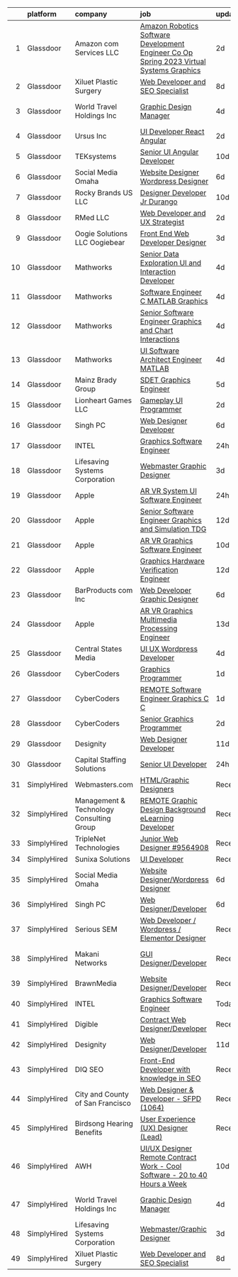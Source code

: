 

|    | platform    | company                                  | job                                                                                                                                                                                                                                                                                                                                                                                                                                                                                                                                                                                                                                                                                                                                                                                                                                                                                                                                                                                                                                                                                                                                                                                                                                                                                                                                                                                                                                                                        | update_time   | location                   |
|---:|:------------|:-----------------------------------------|:---------------------------------------------------------------------------------------------------------------------------------------------------------------------------------------------------------------------------------------------------------------------------------------------------------------------------------------------------------------------------------------------------------------------------------------------------------------------------------------------------------------------------------------------------------------------------------------------------------------------------------------------------------------------------------------------------------------------------------------------------------------------------------------------------------------------------------------------------------------------------------------------------------------------------------------------------------------------------------------------------------------------------------------------------------------------------------------------------------------------------------------------------------------------------------------------------------------------------------------------------------------------------------------------------------------------------------------------------------------------------------------------------------------------------------------------------------------------------|:--------------|:---------------------------|
|  1 | Glassdoor   | Amazon com Services LLC                  | [Amazon Robotics   Software Development Engineer Co Op   Spring 2023  Virtual Systems Graphics](https://www.glassdoor.com/partner/jobListing.htm?pos=128&ao=1136043&s=58&guid=00000183c0c1d9d585de3d28bf44a2bf&src=GD_JOB_AD&t=SR&vt=w&cs=1_313f12d1&cb=1665386273594&jobListingId=1008192848539&jrtk=3-0-1gf0c3mg1is1i801-1gf0c3mgh28ur001-a15c90a699cd525d-)                                                                                                                                                                                                                                                                                                                                                                                                                                                                                                                                                                                                                                                                                                                                                                                                                                                                                                                                                                                                                                                                                                             | 2d            | North Reading, MA          |
|  2 | Glassdoor   | Xiluet Plastic Surgery                   | [Web Developer and SEO Specialist](https://www.glassdoor.com/partner/jobListing.htm?pos=104&ao=1110586&s=58&guid=00000183c0c1d9d585de3d28bf44a2bf&src=GD_JOB_AD&t=SR&vt=w&ea=1&cs=1_545fe39d&cb=1665386273593&jobListingId=1008177142019&cpc=555ADD10F5BC937C&jrtk=3-0-1gf0c3mg1is1i801-1gf0c3mgh28ur001-775077d75cd9177d--6NYlbfkN0A0p2feBN3TwtRPLKm20cpgKOK-k5pqnygCk7BWFHc1reF4KTTsYTfq75tOmYaairQzpl8Y4I_wBrRqYZTBCA__qpS59ryzLGC3kqflZMvSsTCZFhLrynlv0R6TtjpKCDtd4zxyqJrs4p7HSLcBVq5ihbVFI3BnH69_nU4zFdDc7_RfOdiogQXOfQPygfWeqpmjPbb0oZnhKiM173sdfOqahbf5TKjF17tZ8zvfD2Qd7TNcLUQQqaYQLqhmIddI3jvMF5qhoBLgcA8EM-RBeyg-xqNIBXVQEqJ0Io6mmO1ftKM3ChOsYd0ZdJ0Cezq44V40wktx5TwBnphb58Tgh9bscWFHNZrwQgyO_o60PsaBXRD_GwpIobMFYZEWIHPmcQefps_ZkwxnDmoDHyW1dJGgjFYwf4W9Yqg63-MYHe3Pl3RL9BPLS9e0hGtIHvR-LmaDMR4syhjqd8HoU-t1voMP5DFSqL07lk-zB3Ck9jlLc_Z3VKa8w2y5WZQMOUDG2vFvJL0dR3g7J2IGzSW0Fl2XAoEgjr4JPFY%3D)                                                                                                                                                                                                                                                                                                                                                                                                                                                                                                                                                                  | 8d            | Miami, FL                  |
|  3 | Glassdoor   | World Travel Holdings Inc                | [Graphic Design Manager](https://www.glassdoor.com/partner/jobListing.htm?pos=111&ao=1110586&s=58&guid=00000183c0c1d9d585de3d28bf44a2bf&src=GD_JOB_AD&t=SR&vt=w&cs=1_ca605f13&cb=1665386273593&jobListingId=1008187225307&cpc=82B3195DA92CAF92&jrtk=3-0-1gf0c3mg1is1i801-1gf0c3mgh28ur001-407ac9bebfa8d838--6NYlbfkN0D48gzNANIsXWQ0Zb5pghUa715MnQf_Tce7sKGBimz_9_fGEmC8f2qTKtceGXLLHJ8cVvlQXsKFCAObzDaa8vFqQ41yWvPgqMMXpX7v6E1vDoDjF--N8rdH_t62L29cKma3OE1WF6BOZaXf-gcK1_k2CzqMm0lRPAf1TCet53r8VoxxR2yp4l7tVmqYB4hDo-zk4lkA5G7BfRioLiiYIM7pNEcq1ugyJ9MmFg9ZD1U82JwK90TsNVCvBQWdu-Be5XZK0P7_rEx1XlZBkTMoba-iMRESLwlWNh6k0hLpEQQVnjbsRPo2n7PcChkVHrf56nINHesiOnco01x-ooAuAblDRUwwyQLACYbRhF5Bhb22OEyJpEGA4mHcvnFLqbu2TsUlMOAzcYgHIMlMvNtw_1T-ESCYQ2dHIItOadchV46VFHY2hMd5EK8ArWMbkOGKnIBl3TZaICLvx0LTSeD7hd3tgW7qy0dh3RiKb3OLzgq1JF0ACHqD1y1gq7vLDdD7izKUR0wXr35xH5M7QwELWCLz-K_T1IgIi3uvRXQPocFeIYQcx3Uf0SbGS6KOb-SiC19Dbz9zvz9l-HJZDl0bu7X1pu2D7j9caEodGKCJFCED9FpirxOxSig5kWVtdTdBwYa_cbzFwDapsPl9HQWCb97PWzrTttu3LShanAlujLDVOuMM9YFxWFPJz4eS9VOWZHFa_KMBDQyAe_HrKI7_gDmNFfwPgQMYmpzL6IChIwiMAA%3D%3D)                                                                                                                                                                                                                                                                                                                                                                   | 4d            | Fort Lauderdale, FL        |
|  4 | Glassdoor   | Ursus  Inc                               | [UI Developer React   Angular ](https://www.glassdoor.com/partner/jobListing.htm?pos=113&ao=1110586&s=58&guid=00000183c0c1d9d585de3d28bf44a2bf&src=GD_JOB_AD&t=SR&vt=w&ea=1&cs=1_dbe63d7a&cb=1665386273594&jobListingId=1008192617612&cpc=F7A2269C793D5877&jrtk=3-0-1gf0c3mg1is1i801-1gf0c3mgh28ur001-f32b2bd11e1dc080--6NYlbfkN0CT8vBT9H5mqECx2dfLV_FONLPDKpIRssxVwtj05Tmm4rA5I0VNOPdM1oYsK66ov5qdVmE7TmnuPqJYI-DavvXEOnAl2zYMt-3tX_nZo0kulLS-3OMlWlqPc6CEWKXfuYKwhX2BrgPUtgq6Z-5_a7D98eRcuSIPFAj-03cHZehZp0Ke3gzoNR1poYEjR088lwrTCb2OtEcsLRFgSecDgKI3ea5cHdiEHCbgvmulmgh8_FDxYWQGcWuuf2tIeDr6Wm2nQJjH9eKi6oBJbjyn_re23P5nGYxODHHBNCkyGA7b_jfpxZ7a-ljzX41Ot3V1fFJ5jOpgsHSQMsA4cyJ2M00l-J8HHAXTNUL9eZ4U89BRio8-M2Z8AX40pdOFc3FewcywPG421U9PLiUKugxfi_wUYzJ-ypFsiL-mBzjmJLorMf09fZlS6I_h3EpQ_JMOGdd9OoBnDQmB3EmYQjOnQ5vaSGoCSZve3HwQZo0cfvIBEUOzvFKEvzdZTJMqe3Qf-EwkVouWTfNtEcu177ahBTt0PSs2hV2xoRofdpOrfzCSii7gMvgnmDSoVL2krvlwWYTfpgwyEd-pG97D156m7n7OhXuc4BKGyiCHI-mEpgByyT9B8HbW2yRUJyIQaoSFc0AC4nh5sbyE9abqPDjKbDOEfMsGFtohldCGGP9oE2CT6KJe4LSd-5i1CUhFIdf-2c7B3UkbLUBVczGab03cslmrsOnuPdyygN5svbpAzhJRkhyGUPefgfzEsu25AQDKZ704MgcTTZnO_z_VZBOI0YqsFbf_965K6ZOvUbkpBLcFIprKanRYQlZDTHAoogcCAj0IY-pIGl10Z58S5o_AgwlC8dDZvfzD9zAeWvqCZtB75EaFAyIOOjhw0prcht-gYivaj_sqFU4zbrPIJZK1HYrKe2BkDGY8pbCKdU-CdnaW6ZYHwqgspSjDrc3PfNW-ddNZMCRNY4ydrzhe-WpkxXpCsikGR0DQHOVEXcHMD-WZjbJznc58incIneCeQqLBoXlwh4BqkAIOvQ%3D%3D)                                                       | 2d            | Fremont, CA                |
|  5 | Glassdoor   | TEKsystems                               | [Senior UI Angular Developer](https://www.glassdoor.com/partner/jobListing.htm?pos=124&ao=1110586&s=58&guid=00000183c0c1d9d585de3d28bf44a2bf&src=GD_JOB_AD&t=SR&vt=w&cs=1_c0818d25&cb=1665386273594&jobListingId=1008172765953&cpc=C4A69CCDBB3B9599&jrtk=3-0-1gf0c3mg1is1i801-1gf0c3mgh28ur001-8e6e448ba19d0eac--6NYlbfkN0AuKz8EBO1xHDEL7V2YF9xF3dC_I9B9i-Zw2Jh8clPMK3KTieKealHQySFBD4L6FvMt4hGeVJ7Y6wnjqYrh31EVImJrbOPfE-g7-urUPvt_6Sjs4q0dseEzqDhV1tr4azdz7Rcb_V68jJy0KDjP2XzbDqQIY0ZM4a3sFV78D0TPNZ-zCXiAL823HezHDsu1Yah9OUEL2AaU6dyfBNxdYsJhzahvYvUpVPX_IqhwNJMxIsFgAeiFy5ujE8nY20r1j-7ZSZ2GGo-iyntktm4wB3InPJIOwcdt3kq2y3Zo1ZNR7uxIfT3IURnq8E-QpDb5vf5mD31A16ypgCnFdp2tzjUl5Op9CK6UdvKXeb8MMV2BYvXPp8PCzsLqCkeE8_Tk0-gamrIqkFi_q-9oVQFQFVVKzQQe5yTH-ntuX5Vun7DLcf2gCMHr6RAUbOWzkAmmtM_LpNKjmP8hwT5Si9uJ0v7GamoyRtZJUHfiS00agPqHC0eM0BGeBKduiMhj-1Ea3AaPdsToCPowZ5mJHTlsqp2f54dHGSaeCQHwCTLBR5ZLp-HxR2S52qDNN7rG_-ahFDOIITST_FRTzLKKlGWid3sJYsJfb6fc84GjNEnSoET65440YZrmMz8_aAayc3sOHp3fdrf8PJ5tIRnziXTUGGLnjPGQ5V-IJCWfD4Exw_Y7DC1_TNR9DhR0Qwi2BoEQ2Y-Oeqm11IkQXLep6VdvexGq7Ac-INDwwHz7rhiq1j21ZYdGaqz2lIqF6qYXoa9DPGmuUdHOaf_3E3bdpPxS3_smHvNQwCEUYvqE7Qh3YSN7I7YTobz-mg55OnBk_k17iplcnvgwxtieuuMWj32tIMs6n-NVAZbkxiI_l0DIeI9DDJGwDPVEZMfRb6p0qwHASYxLWWXBw5qIYDhz7iuPgcwdVydmG0dRZzF_g73TTs8rIm_i_sSK_3i0lHfxfcAFAb8YLeHF1INC-N7HWyf0akIqBqrhCbWV0rM%3D)                                                                                                            | 10d           | Newark, NJ                 |
|  6 | Glassdoor   | Social Media Omaha                       | [Website Designer Wordpress Designer](https://www.glassdoor.com/partner/jobListing.htm?pos=127&ao=1136043&s=58&guid=00000183c0c1d9d585de3d28bf44a2bf&src=GD_JOB_AD&t=SR&vt=w&ea=1&cs=1_20e5f463&cb=1665386273594&jobListingId=1008180854038&jrtk=3-0-1gf0c3mg1is1i801-1gf0c3mgh28ur001-d271dd09e636cccd-)                                                                                                                                                                                                                                                                                                                                                                                                                                                                                                                                                                                                                                                                                                                                                                                                                                                                                                                                                                                                                                                                                                                                                                  | 6d            | Remote                     |
|  7 | Glassdoor   | Rocky Brands US  LLC                     | [Designer Developer  Jr   Durango](https://www.glassdoor.com/partner/jobListing.htm?pos=130&ao=1136043&s=58&guid=00000183c0c1d9d585de3d28bf44a2bf&src=GD_JOB_AD&t=SR&vt=w&cs=1_fc45a262&cb=1665386273594&jobListingId=1008171506609&jrtk=3-0-1gf0c3mg1is1i801-1gf0c3mgh28ur001-30142eb6d244303e-)                                                                                                                                                                                                                                                                                                                                                                                                                                                                                                                                                                                                                                                                                                                                                                                                                                                                                                                                                                                                                                                                                                                                                                          | 10d           | Nelsonville, OH            |
|  8 | Glassdoor   | RMed  LLC                                | [Web Developer and UX Strategist](https://www.glassdoor.com/partner/jobListing.htm?pos=103&ao=1110586&s=58&guid=00000183c0c1d9d585de3d28bf44a2bf&src=GD_JOB_AD&t=SR&vt=w&ea=1&cs=1_5a598192&cb=1665386273592&jobListingId=1008192028963&cpc=E5CA8B5EFD9AC7B2&jrtk=3-0-1gf0c3mg1is1i801-1gf0c3mgh28ur001-b3285b892562d17f--6NYlbfkN0DtbQ5ulEED-yS1Y7iy87mDfAw2YjY0f3MhyEw4ECtleh5TBLsIyY0-2UrvkV_ayp8jlusfPMwwQHRFFF_qigbR5L-reuvQfUWFa4AheDYml4bP_ratDlgWzqjo8sxNFL1Q_Tsv15Ih9CnOvSw4FgD2Wf4vIBUEmg9XLJ57GoE8cN7yQ_KLhFOxEKzqwU7yhYRSzv6iC-UGmJgjhzIK01T-ImHAr-0Li7d3-rEoJzYeOEFm1K6JpmfuH2wUxNJQpy4_7dGHJ9G9axaty_QvmirHGZH6C18xDkbYFnknQCdbrl0gUhTpSVLlZKma2N-JrXXH45RC63HTFKB_X3glsR7EZl08uRiQE3tjqjXsq5lSC9Iz0xgGz7O4PzL7ERXeoWl08oiSnkQYcLetEApw9nxx6k1AOG_UMg3NqXRL7hE6p529SbagZ9y4mDJ8JKt_lf8J3RgwhLBJP0Ll2eSTEEpPwrqyNujvvWSuMgEjqR5gGOjJH94PskZH255fWw66ij1yfA0Y1eiC3_6DdKCiEW9Q)                                                                                                                                                                                                                                                                                                                                                                                                                                                                                                                                                                                 | 2d            | St Thomas                  |
|  9 | Glassdoor   | Oogie Solutions LLC   Oogiebear          | [Front End Web Developer Designer](https://www.glassdoor.com/partner/jobListing.htm?pos=129&ao=1136043&s=58&guid=00000183c0c1d9d585de3d28bf44a2bf&src=GD_JOB_AD&t=SR&vt=w&ea=1&cs=1_d99cc9dc&cb=1665386273594&jobListingId=1008188766967&jrtk=3-0-1gf0c3mg1is1i801-1gf0c3mgh28ur001-4d6806bd56ab2b60-)                                                                                                                                                                                                                                                                                                                                                                                                                                                                                                                                                                                                                                                                                                                                                                                                                                                                                                                                                                                                                                                                                                                                                                     | 3d            | Rockville, MD              |
| 10 | Glassdoor   | Mathworks                                | [Senior Data Exploration UI and Interaction Developer](https://www.glassdoor.com/partner/jobListing.htm?pos=106&ao=1110586&s=58&guid=00000183c0c1d9d585de3d28bf44a2bf&src=GD_JOB_AD&t=SR&vt=w&cs=1_2aaf6f4e&cb=1665386273593&jobListingId=1008186237656&cpc=6945AE2F4B03E059&jrtk=3-0-1gf0c3mg1is1i801-1gf0c3mgh28ur001-e83479b13c01950c--6NYlbfkN0Be1FTFPPFcx0QPIqAMJW1ybOZ3rWDB8_VedXN1tgPhwNql6qzRjolkxeWqHCQUogFP8Hn1yjEeNat1-S4ZfaACCNKruiuuE3l3y07eXvIbmp12kd5-iUwXAZxYT4JnNvfp9uqsCk0Q4c_5xLeis9O5rc6BzgHjDE7vfWF1nDmMg3uAT0q1Hx5AxMxzWlCVr6cBsYgdTpDvt3X9RSkv8hG3GGZPYSOWlenNyvB95avY-vX85vZxc0I_PnVs6rWmYRsOni3mUDUoH-wLPmjyF9QHrJKFm3-Fm4o2i4TwsloslHdjiZFbkvcv7wFOJFmMt9lqulGeYbJoYSGUkg-NEMF9sA7GSoPr7r9x5Ycm_33YAsXkWWicLc4NxSfPKvl1V3pvl4coamRnTbcEd6iQYFgWz8fHW-kogmcbz_W-193D3M2Rk6y-b6A0mRrT7-9Oy3xJN8PgwauyUAL_AVVkB4vInhVCAdeZDecoNd5nTeIIAdKhSUoIFulavjRl7TzvMgQ%3D)                                                                                                                                                                                                                                                                                                                                                                                                                                                                                                                                                                                   | 4d            | Natick, MA                 |
| 11 | Glassdoor   | Mathworks                                | [Software Engineer C   MATLAB Graphics](https://www.glassdoor.com/partner/jobListing.htm?pos=107&ao=1110586&s=58&guid=00000183c0c1d9d585de3d28bf44a2bf&src=GD_JOB_AD&t=SR&vt=w&cs=1_1c8293ca&cb=1665386273593&jobListingId=1008186237517&cpc=8507CEB59E1C6AFB&jrtk=3-0-1gf0c3mg1is1i801-1gf0c3mgh28ur001-5329f31628b21335--6NYlbfkN0Be1FTFPPFcx0QPIqAMJW1ybOZ3rWDB8_VedXN1tgPhwNql6qzRjolkxeWqHCQUogFP8Hn1yjEeNVHhDkQg9Bri1Z44LDfHVbenT-is6F0ljOm1TpU_8aWeav64RzWzNs9QWATQMpJooCt0EGJeIPQJLd8AE5yw5qf3MUychQOuWANot90S9OqECMnqhEr27JyvfeI-t44g60ad91qInKL62mKFa7UezQ42AgqaKJFLx5XqPF1uBsy4bcgvDzxzXLje6wq1NuTvHlCmguJh088Q4K5HcV9eZeNNZCqb2vp5oDIG58kf59L0pqom5gAiqqLW4oUlHUFHaihd3d9MpNWJEvjTb726p0Mq9sOfeU-871-MDBtO0eAVzRjjKFryMQOGuicxtEXuPQpn3vc9DC1IwX34HuN5lVKIOhz9atbX3tPk3L33sfxg9tIbMk7eqUlYGYtdVV6u0yaqkt8voJJgUzu0vnAWnOEhFWZXoqaEkb_gWdFHXqYtLSzyKduuTME%3D)                                                                                                                                                                                                                                                                                                                                                                                                                                                                                                                                                                                                  | 4d            | Natick, MA                 |
| 12 | Glassdoor   | Mathworks                                | [Senior Software Engineer   Graphics and Chart Interactions](https://www.glassdoor.com/partner/jobListing.htm?pos=108&ao=1110586&s=58&guid=00000183c0c1d9d585de3d28bf44a2bf&src=GD_JOB_AD&t=SR&vt=w&cs=1_9042b1bc&cb=1665386273593&jobListingId=1008186237645&cpc=009A9C8147DF705D&jrtk=3-0-1gf0c3mg1is1i801-1gf0c3mgh28ur001-b6234185c5621b7a--6NYlbfkN0Be1FTFPPFcx0QPIqAMJW1ybOZ3rWDB8_VedXN1tgPhwNql6qzRjolkxeWqHCQUogFP8Hn1yjEeNaJxdjWJFuHJiCOLJDgK-XFJ0SoLgbzXEDgmclQVfFtrqSz_gibg9FUMZvwW5xl8Fc0RGYhFQZiK6M5qfTuC9ltI6vWIZdvzThzdIHZeuXDgGo4ZwLC1jly27srWpov8nI476hsGOdjdN5GJWW5nfNKUe7Homg0q_E_-9Een3X4XdPwM9d9hiSmg8qUoQ25HZMfjpeiv4INIbtEbSnNSpY7Pxbxm9DXlCY-Nr7q9XjAZ4F_szVHHWThW0wFRoc2XlQCvU8QoZI4SRDAvebXWyJ3S8GuplQD2JYiVPw8LgyZNl-i-cDzWS_5sa0KpIWtT-e3PZfIHI_AQbLjoZBEsNh_tc-_Usu2jBx2oC7QM98PBWQEA7YLVVGbMCyDwstBq3QZBSam1-1Fs4hO3-l6FyC-mjSZf9jFwj9Wng0g4yzUVv3-8FCSm-oU%3D)                                                                                                                                                                                                                                                                                                                                                                                                                                                                                                                                                                             | 4d            | Natick, MA                 |
| 13 | Glassdoor   | Mathworks                                | [UI Software Architect Engineer   MATLAB](https://www.glassdoor.com/partner/jobListing.htm?pos=115&ao=1110586&s=58&guid=00000183c0c1d9d585de3d28bf44a2bf&src=GD_JOB_AD&t=SR&vt=w&cs=1_59974c7c&cb=1665386273593&jobListingId=1008186237662&cpc=6BBECBC74F3AC36E&jrtk=3-0-1gf0c3mg1is1i801-1gf0c3mgh28ur001-69706eda5c766b7e--6NYlbfkN0Be1FTFPPFcx0QPIqAMJW1ybOZ3rWDB8_VedXN1tgPhwNql6qzRjolkxeWqHCQUogFP8Hn1yjEeNTPaR4l2UC7sZVj25S8vRnwMw9xqFQhDyzXPqzLeHfqBwJ-QrqU032CgzFX8yXEkHdkogje5Xwa3ClRmc7o22q69sLjamQQEcESf3w0G9OqIhheleJRX0D4nlGAOVFkWIeU97nxKIeK9zrDRDyGiswGOirhPBaqynXFR-xDMN24Wvb1P-GuPP0yqlqcLjNX8RiPae3Hk5FF78ZKRMJzyjg1GrbILcFEbcHTGd0qalcYdYgvPsZbaRiVglN8Xlp-kU2WX-ZOHpoBfOtHF82u2b4EKPkjKYmdmXF4RRAGqCiKEFug_EQgd7kQYEVOPhAu7g5ee0_zWibpM1ZeSmLOslYNotgVUJpxIztvoeMJe9PG_ziV7XiHk0Ph6KQR3r7aWj0_a77F1k4AEb9kh1AX5E1_r1bjh8XAVX9YfmLD6jsXz)                                                                                                                                                                                                                                                                                                                                                                                                                                                                                                                                                                                                              | 4d            | Natick, MA                 |
| 14 | Glassdoor   | Mainz Brady Group                        | [SDET Graphics Engineer](https://www.glassdoor.com/partner/jobListing.htm?pos=119&ao=1110586&s=58&guid=00000183c0c1d9d585de3d28bf44a2bf&src=GD_JOB_AD&t=SR&vt=w&ea=1&cs=1_24b089eb&cb=1665386273594&jobListingId=1008184372955&cpc=F7A2269C793D5877&jrtk=3-0-1gf0c3mg1is1i801-1gf0c3mgh28ur001-ca3b0b84a85beaa7--6NYlbfkN0AmBvT8mmb9xI3Fj7UxKkF4Cq8RZh4Va6i5lMeIN2RcgAy859lTEF7wL6pXGTyUwoRqqBPaYsGNqaD5rFMyggM7G3n04q1hvR5e5gwttIGZ1H277pOrmdVqQhumIvFfDLmWP5wt4qWSEIDanIl2Lc5q4NJtjPxByUmxJdmufadDS6ZYldG51yoBTVyz1JT2bMZUJ3GCzBIasWqZfqYTRMv8eWm1tVmJZgVgO6GjY_n022LWbHqRVf1REJZgXhIAcfyZ0i4oIWuZ33jEwZXYCJUG_ZnRpxjzu0BodTM6PbjyzSeltKeiWBjlhPfGfxGMIf7c12IvriIyvG27JO4wTIwRNa8rFLdnsS50Wi_6HewbwFGfzkveL-Y1AeQkICNdNjcTKLkZ5YCL_GkAKTkNQoJaCgL4WUOy4Iq2EGoC3zsfYh6CvTKoY4NjnJT4Blz6J7lZSisFwogGTb2fwmWQVNwoHN_nZHwl0GIL9KNIA-OmMHG-Gx5HcrIMM9csL-_M1Un8MFb_Sqwl_Q%3D%3D)                                                                                                                                                                                                                                                                                                                                                                                                                                                                                                                                                                                              | 5d            | Redmond, WA                |
| 15 | Glassdoor   | Lionheart Games  LLC                     | [Gameplay UI Programmer](https://www.glassdoor.com/partner/jobListing.htm?pos=105&ao=1110586&s=58&guid=00000183c0c1d9d585de3d28bf44a2bf&src=GD_JOB_AD&t=SR&vt=w&ea=1&cs=1_0a106c5e&cb=1665386273593&jobListingId=1008193591223&cpc=E6B95A06C1BC174B&jrtk=3-0-1gf0c3mg1is1i801-1gf0c3mgh28ur001-b857d6f81889b8e5--6NYlbfkN0CNayYzF1mBaI40OgT78t3Q2d9IxlwDzhsYR4HK7epYUXIBPpjmte8KQO5JxaUSn3juNucFfV6J1kRtX5_ycFYsm88cRUgk0YNVXAry0R1oKkaFmZ0aYpgX3yAaf-52KIGDLcPB40bYm5c-zTccryldzmtOmXPJG1gaG-XKlNiNdncHMM0jFbabz5vmSMm_2I1Nj_moNH45J7cl49PA-oAQSVICaphkiKvJCBEu5TPjpxW6E16yV4mE29G8zkB0kX0BL2YF_mb2qZQUGM2GLRusWVu7A5UFa7gEhQOEY85yZASCJ5W2vS77Iy3M5m15geJFRw6x2rmrRd0uzSWRTzBZn9OXs615rsZeD5MZ0OFXT__gjc4lpc0JMsymmSSZrUT8eILzu5d7apIgyrdd2lj-8fr2MlVEXxlkqwEEyqNt4OJnqUKCPT8gfWd1-rTIs4Law5VsPuKfgfzOaFhQqD2xl7B0hj00lLnf6VBMeoj2aJ7m34sCInzZ9o9Dl-HmwL_gq62nLqNwk-Nq7ErWhLC_)                                                                                                                                                                                                                                                                                                                                                                                                                                                                                                                                                                                          | 2d            | Atlanta, GA                |
| 16 | Glassdoor   | Singh PC                                 | [Web Designer Developer](https://www.glassdoor.com/partner/jobListing.htm?pos=116&ao=1110586&s=58&guid=00000183c0c1d9d585de3d28bf44a2bf&src=GD_JOB_AD&t=SR&vt=w&ea=1&cs=1_dcf1be5c&cb=1665386273594&jobListingId=1008181153295&cpc=451933188B21919D&jrtk=3-0-1gf0c3mg1is1i801-1gf0c3mgh28ur001-7fbf0008f412dd85--6NYlbfkN0DqKMLcAIUKHWfrqBJvvS4sZmLmWZERQ79hXB6mVECSty8FIX9apUkIelta8m8l--c0_ACrcImkCcGGD3oCIwPWsfBCrvrAFD2RKDgXsJvk5JZEV4rDpF_1QrsgQGY6xvSP10IF_LRm9HvhIPrU87L27tLE1WlDj4lHI2cg6u4pCb_s41G9I2qvZXj8LMOHDyfTY_iIwkYQ2JpnKl5CF-hUxU-ZHCPl0h6rQmVjTddAkc41cy4olwDQ9fMBbWO6LA5jXfmn6b6X0aci0MjZztyb2y7MFk44SOD3ByHv3FZw0oKdSowXklowemimxsxQT0nXtL_6i7fY29fDKZR0HKaObC3htQ1we69R84JqqBCgbthajRQk3wVKHkyPlA5fohKBMi6P70PuMBSGQx8AB3FrjjAszQwD02-s-PvaPaAriV7f1_JExr9Q8I_w3rBZ1VlPqUzLpYyH2Heqw_GKMtYlhTEUQ6PIE71cbYb_6_v5RY_0tO7G34uVpOhDC1cf0Do%3D)                                                                                                                                                                                                                                                                                                                                                                                                                                                                                                                                                                                                            | 6d            | Remote                     |
| 17 | Glassdoor   | INTEL                                    | [Graphics Software Engineer](https://www.glassdoor.com/partner/jobListing.htm?pos=118&ao=1110586&s=58&guid=00000183c0c1d9d585de3d28bf44a2bf&src=GD_JOB_AD&t=SR&vt=w&cs=1_126e95f0&cb=1665386273594&jobListingId=1008194657915&cpc=FD1C1DA32C38CFA7&jrtk=3-0-1gf0c3mg1is1i801-1gf0c3mgh28ur001-e3d722beeafbdcdb--6NYlbfkN0BA3MKuha-jPD9CSzC2RLR7MGw7irEVqrUWZBF8dL3e3eXf_36fAnneFEs-d7qvI8dv06vVw2fnJW1lCeTEHFBOruk65SFYIN9kh-0ziHZSJCHALuOYj7J7RlkKuK_rFECloqLp-r39zUOJoWPkRK5ILYFlMO1G2FG7N1dMVRgD9Mt_9kXzwrFP00f8VUB29zQLpVZOC7z1BdRFs75OsrUiHmfOOCI7xixERBT6Ftbu6jLkfEcCQC2GN5VGP8v6FC7RRn3rxICPMCqrVfEoZmGV2lW7sNuAwF5nspO6hYogM1lF1MfyBXzv4_b5qrE2Oewf-Flk6wXsdG2ajXlEM73VvODR01YbZm7wF_Pbijii1Kp0hCLOWlq7XaE-yerBCSplS2zU0whypjVoh3hXGrrnvqBiHbyB1wh7jtfs1hP6nQIR5DkTakcpFTY2v4vEpj4%3D)                                                                                                                                                                                                                                                                                                                                                                                                                                                                                                                                                                                                                                                                             | 24h           | Gresham, OR                |
| 18 | Glassdoor   | Lifesaving Systems Corporation           | [Webmaster Graphic Designer](https://www.glassdoor.com/partner/jobListing.htm?pos=102&ao=1110586&s=58&guid=00000183c0c1d9d585de3d28bf44a2bf&src=GD_JOB_AD&t=SR&vt=w&ea=1&cs=1_ccd0a174&cb=1665386273592&jobListingId=1008190245043&cpc=24589B7DFBADF147&jrtk=3-0-1gf0c3mg1is1i801-1gf0c3mgh28ur001-a311ac31e476efd1--6NYlbfkN0BnSrg8lJXglrBotepqjldA_PW1ZuLRB5alUjt9R89mI75SO54_iSTYx5jiQewsIPv-mUNJ2-8WfbetohZHrlwjowxpZe82VwX_Rmsj69alO_r7kQM3eA16WZEzLXGAOhCmsd0ko-ctJBvx03qgppOYZrnDE0hg7XtdWzCIFFeZBdoANFE0uScfs3W-jqZHtmljTmU11ZTJQyD0jPEotdL2H3hTi1GW7pV39JeTfV-3DXqsrMVlV1UNAQojC0pPbRCjHae-HrYBfFYzAGSalb3xpgE-wXMSzBsxa7iCFfEebHcFAGFAxxN44LPQTB5YdTSL8CCqHGD2d-6jPapPfNsY_LLC2ytZr3QsbkQBratr67Nr58r80Ep8gtOO0BPPRUciq29zk_HhLMEjrCbt7BugistzClng_D2kPgfGhK617OjHUi0bII8KzNmJC5HEpk21nOf5fOOuoklqMpwZmtLJWqAPeaSSfxVnrVWhPshvGrJUSvnwKxNW3jZEGBD7FSdoz3t2CpkX8cxfZA3fp3IY)                                                                                                                                                                                                                                                                                                                                                                                                                                                                                                                                                                                      | 3d            | Apollo Beach, FL           |
| 19 | Glassdoor   | Apple                                    | [AR VR System UI Software Engineer](https://www.glassdoor.com/partner/jobListing.htm?pos=109&ao=1110586&s=58&guid=00000183c0c1d9d585de3d28bf44a2bf&src=GD_JOB_AD&t=SR&vt=w&cs=1_420ce068&cb=1665386273593&jobListingId=1008194604120&cpc=2CAED5C921A5F994&jrtk=3-0-1gf0c3mg1is1i801-1gf0c3mgh28ur001-648e88034794b0bb--6NYlbfkN0BvKrLyj5gPmtZO9T8euul8TCxuuKNOtzRJOomxnwSEodTz2Bc-sPZlbtkML8D-m4oeV6RjmtLgNtFle5Lp-t1y_ac5rXlBDb2FT055bNJF5Z9WEqGCpdogwXsavVNXqVze6UF99aKorGQGE6tdQwMNJ0G0ldl2DULWyIt-uPig9tG7MjAlJWJpInsMJj0fuaSw7koomv-Y7DNpylpZTCG1JYxgj8VdBNUcgPJ0hvdhHnQ1_tmpOhzzCutweAh6Mt06FeG5PZkn_NLgpgri9VViM0L9drgbRvUdp5o5MbLxAMtDDvTahkhoaKyc3FSa-JiCKlgvfnTKI1S387dAZGhnmyo1wm1fNK2pF4giwcPmLrDARMa5yjcNci5XEfFf81klWpN-YyaVeXCEQ6zCBQMG77g7Kah4pPB4Hi7Kp_26vhlhgFJZHn4-J3ZVtfS3jbZtlE7a4WdO6WvZAginw6bHLgYUgzSGVtSnulSCo0pWlpCY6R3eeKfyxTSoedGJieuVmwVsYu1WrgXUepKcNRr7MGrLfFt5lXoNDKbK4kshbRyYSr5oU2YKKY1xndJmYdQ2sX-Zw3JV5bQlxK9Qnp2UEd6aUZCEd4ZOpyFQ2rUSAYizYrOi0E6_Hm_rCRZCXKslblGuHQFGlb5hfRshCVacGeEAY7qFE9x0DxbEQtUK-0xWjrAb4iBoEHJymIspjxcCn2GLgKt7IRKVsnUls78N8roSvhAmS_7OFNL6mO7ptpbPfbvuUUT3Zm4yVA-iLjQtugg4k_XrkfUDgy5_WyaiNa4xEBF1wq1DJrP-tnyh8et9c8XBJk5G1-WII0wyOkGOGFOQtzcrDF6KvWX0zfFu14VJcIgyxmTZz9oR3cId7Ncit9dhP0uDvlyk21wfWhe_tNWjT3SgH6fiIpZAmqEh-HA_JGez23j_4GWuUCK-yCw-_p2mRexk4u1eRGvKgj50PWDzDPcB97w9OhR-dVK6DsJPHFTLHLL7EOWzaPxr24cheRmS4d18bS7c9KGlE8oxrVbMo19GQFb9aLaBGLuo)                                                    | 24h           | Boulder, CO                |
| 20 | Glassdoor   | Apple                                    | [Senior Software Engineer   Graphics and Simulation  TDG ](https://www.glassdoor.com/partner/jobListing.htm?pos=120&ao=1110586&s=58&guid=00000183c0c1d9d585de3d28bf44a2bf&src=GD_JOB_AD&t=SR&vt=w&cs=1_1de91a4e&cb=1665386273594&jobListingId=1008164708745&cpc=3BA4CE39D5B5DEF5&jrtk=3-0-1gf0c3mg1is1i801-1gf0c3mgh28ur001-994ffea4e477cd31--6NYlbfkN0BvKrLyj5gPmtZO9T8euul8TCxuuKNOtzRJOomxnwSEodTz2Bc-sPZlO_uSwsktAeiSuZAFY4XFYEmZSNPKSeXA0uLYxCiK_zUb3Gi9j7Mn_fdE9Ku5AvsXQ1NbD0cLXI1X0A3uNUZIzfTfpgqFtsOYpxZ5Xxjk84RI752dIpeJj9IB8Arma3bs1DKStXhsX_l3ESvkTh-He3FjUgvf8odqNkboQv__cCjrOvtQ-4_WPG3zxwbtcUSeznLWKplihG2N07qgiMSbS3s-FYClWHesawDjjPx4kQ_7xr5gJk1igYICj8O0Yr7tbcrfcR_FjROUvKtaGqjrA8AnjvfboQl38FmK-OmkcqW7Vp3Syh5614zOp7iqSr9kSHxTHVvYGX1mf1zeltDBWQYqTTQsc0hQCFAcUWrC62nkxlIKWoEunDprkjEqkUTVnUCmJeUoRT0y9N-9gSv8JO0BoklKkHhpuawuPwBtofDhjpfykyesA9zlgAy04r-Mq_pyYS0VHvg1iOZ3w1kVmK6cbygYJi_kzfUJeVgV0enOw672KHRhCVhQP59RMZ3Ztngk_inv6QsH-UL9OpijhoDsVzp7jHkqr-Z7kWmfge3riZoP8M8LjRN1wTEuKi-u1Hk2NnDGyNVvKs0X8iclt8u7Syr3P-v9VJvh6ddAjHcKQyqzNX1mEvDf3s8HezTa_oSahgzLUKcQNugU9lriur0qt0vmJH5MuBYrjx3IbFWhY669ZKvPpBeRe-nh8FIlpehxjktZctBhX8lZHNBSRY5yUKwbn-sgaIqXc01lwJDZeHbZUdQnQEdqhfqMg1dwXlUO8oboZ4-iEMdRlYbPE_o4M-nKvxpTEyH4x46_5uuBL9JTNH-NuSgs-cvNReW7PD4sXbfFC4RfJrBa0Kcv237GcF8aKCCpL3yPMiUXgBSlgwZHpDMx17axSGgLh8KDpKRwIprhpScX-Y3Q8nYpl1PmKOgsOwAtlCqhSqHglqbnXLdyRziL1qsPWc5FFEsFRz_Aev5hZc7azPpxmHIZa8DoF-PoN6A5Q3Lk2hZAJmYSedgbZjZzMA%3D%3D) | 12d           | Cupertino, CA              |
| 21 | Glassdoor   | Apple                                    | [AR VR Graphics Software Engineer](https://www.glassdoor.com/partner/jobListing.htm?pos=112&ao=1110586&s=58&guid=00000183c0c1d9d585de3d28bf44a2bf&src=GD_JOB_AD&t=SR&vt=w&cs=1_b06fd81f&cb=1665386273593&jobListingId=1008170405550&cpc=2CAED5C921A5F994&jrtk=3-0-1gf0c3mg1is1i801-1gf0c3mgh28ur001-397a35511e25f4ef--6NYlbfkN0BvKrLyj5gPmtZO9T8euul8TCxuuKNOtzRJOomxnwSEodTz2Bc-sPZlO_uSwsktAej4RO8OvhByEGgjoTcQ5xHwjtqJZEzWFKEunokcNl-P-QAOerJmhUSPOyWPZrtCZ82AoHxbBxT0dE5NJrfJG6r6OcOnCvkFEmyKP1soArhra4PJcJOyMcS8yGLcH8SzxOb3Xo-iKui4G5vtqwdntcYnyFTIDcFvDLeb7fEFfiyf1lTucPG5-aPH9O20bPwnUQj5aPV-lsNx6cFELAcIgfkq5F97QqdlOksxJoDqBqBmSGsmbnOWEMPKRllfvQIFodx-oJF2XCBy32N0M-Tz5SjOUVDLsmGSUGhgMtwpKFhYuDOifsdkGy0RO62oovPfkI1lxyQS_ELQJkldH4ig5z9B0LfaPEWNX8iksw70rWVoRPdpd2ff4a7OUkOfQnF8UI_DK1e8Ua3Vfn-Sr8uueGpFeQLKz6X98fTynObSqjOkLlyCfgic48kZJ178wfW-AVtL4ck4IM9vhGIiQeaM3nla7aygGedAjBYggjruzTWKHngpkbn6zXWtTAzZgBZu1uOIGi9bI3EXmBjA6hZ4veeQCFfM96Iavx4s50X-NJq3Qqly0YmAvhGYAjfGh5xEwLiXLSm5D02-yTZpR8Ba9xLwebeV6FL8yKb5gcO3Kk9o8HFGWkLv74qLXblW_eyx3sjmY5GM8v3cHATMAwQAlLO48SHR85eYC21kdkY4ORoem-zKgjNUyJHNOXO6SBvqaQ8hEo_fdntXqIWSw9TGoe18GgLwvD4CINAeI4e6KOJftWD6mTrHfuV7F3ZJmkng3f9ziyUN3Nb7tlafGp-amTtrxcmbSrejhvCDYcfKL2jaqiQQC6b9PcanwikvK7D166Yacwy6xgkH0_thH_MCe4Om36wZUg_pv0ybygtKiD2hXW9vC3t4f-awbzM2S6Z31z0leRbTUjH4i-XKvgVJqHpawzBtIsHSSWhcj4xJpsFLMPNFQJAE2qYs6OpqQC6kueuCzH9_hBRd0rLF6zQxJsz9)                                                     | 10d           | Cupertino, CA              |
| 22 | Glassdoor   | Apple                                    | [Graphics Hardware Verification Engineer](https://www.glassdoor.com/partner/jobListing.htm?pos=117&ao=1110586&s=58&guid=00000183c0c1d9d585de3d28bf44a2bf&src=GD_JOB_AD&t=SR&vt=w&cs=1_7aafe2a8&cb=1665386273594&jobListingId=1008164708874&cpc=B076152010A3B66C&jrtk=3-0-1gf0c3mg1is1i801-1gf0c3mgh28ur001-fc4a202ed02702e1--6NYlbfkN0BvKrLyj5gPmtZO9T8euul8TCxuuKNOtzRJOomxnwSEodTz2Bc-sPZl6wy0zhW4OOkGjLWA2ZaO6cbS5LrZmUmJy_Bq9KY58jPVh2jehl9btrJHNr3wvg7hIpaHnJ67DehSEi2wu3eAXTxh7wzKpRhxLdlixnR4s0dBvqK2lvntHnQzrQN58GqlAa74sVruOxDmxOEP7PX18Hu6-kN7NvYCvhkdwCqRfXJabhNOb58E_Mk9f2hraB_tR6iHLhz1eu9EIcv6nfz1j5G7WxLF8_d4Kje8TxkexzndUcJEBf0YOkjWi5_L0jfJ_3sPUCxZgDiVlFyyKfZ9r9VI49-BKW2svjLi0VOemDrTPKzYCG-PdXPP_9GbJ6ig8RRDC-HwENvNr3YwfNgWIExYRaZ6ddX_fK9sVOR5Gygvi5INnspjs9Zc5fJxYa8lhWOCpZ64NZC45w8OnoLBl-pLxZn4P1E61cBFoBZsrLvPimxmMOVTcxkaODBoF-YUsmPsyZyALcRHZXL1UxFhx48awhVDO4LXoJ_IGD_b3xzq4rq0ca3Uv2aJg8Rm9f1PVSVWmnMVWdrMs7zo5wkDDWh3VnKJGXMhPuDAXRsro45u7y4ak-SVduJdOYtkkTnzafYIRHrYhiWfH2zZqMWzeqGZLmdF8p2MUp21n1V7DqoaZi5PrxCfGG0DnKhmzT4-5aoZRUFcxxHwVLGp3lcV8nI4O2odz822fEt9BweSb4AETp4SM_tC-f8FBCg5AcEhPcZTMeMTOqCp-CcWWkdH353VQbNxGnrpco-ZZR-5LWj9BzUkXLM7fTK0szkdXyCYaiVitP3GnsGidHb4tsdxXfVbSfPlo0NjiAqE2TF2j-OUvApSUZP8RJAHi7245fm4GPg56DPOq447AgPsOQ_Q8ogVZ4OeOuKKM-9yewRoqpLQsFod4kuBjS_0D_f0et7aQZ08Ew9idxQR_BU2rS2Ld-5etspuoW35MIXXLMAwHZaHVasvmN9VkQd5Gfge-MUkCYCrwHES2hkLigukdEJSTIWMSJQaL3t8CO5CYUa0a8o%3D)                                | 12d           | Orlando, FL                |
| 23 | Glassdoor   | BarProducts com Inc                      | [Web Developer Graphic Designer](https://www.glassdoor.com/partner/jobListing.htm?pos=101&ao=1110586&s=58&guid=00000183c0c1d9d585de3d28bf44a2bf&src=GD_JOB_AD&t=SR&vt=w&ea=1&cs=1_dce27b5a&cb=1665386273592&jobListingId=1008180431314&cpc=BD090CE016BE616F&jrtk=3-0-1gf0c3mg1is1i801-1gf0c3mgh28ur001-5a7cb18a3d1fae48--6NYlbfkN0ACTeRvGRFS6hadW-07x_K1RnsIE8OdH4tufuZ5eRAiXmEr9oGiBeOnpLEQ1PWJySwlwvCZIxGgYI3-Did7rUjYP6FWIqh9lWTqifli4eDLeXRt8AYbjniXnKlkCo1bJmyR2c3UMXQZA9-n6-5CJ9UZz_r7ZLXGUsFAh9zIuczgznIBz3f-IQ76kUYUtoVFaTo0FMyIEBv0VnaPfOd4EJ9SLaNdu7kQg6FriQ2r6lM7L6Sy-gWTZGOtSS3kUkY6gChI-kLrMfSJlHFsBsXLWd4B-G6amXqXzZ6EhgKpWqPqmH4lxEBDWbRAHdn0Flu8vw-m8K9KzCRJWn-vR9UZ0vw2RsdLkwufPNk6spBvwqvcCVSbdnvuY_nfdVyYtQ3SklmNc9zPwWCK1xj0ivhftMof5ehlUO-QwTnLRVAlxkqqkEn5qEHjXnuEsHSbM4QdBRG_VooTbIiBfJJRN0X4JJDYe07C-STz_psDwir3tWParBaZ_X9BjxUlEW7t3Tbu2KNMXyjzfAr89KsKxHYqwQEm)                                                                                                                                                                                                                                                                                                                                                                                                                                                                                                                                                                                  | 6d            | Largo, FL                  |
| 24 | Glassdoor   | Apple                                    | [AR VR Graphics Multimedia Processing Engineer](https://www.glassdoor.com/partner/jobListing.htm?pos=110&ao=1110586&s=58&guid=00000183c0c1d9d585de3d28bf44a2bf&src=GD_JOB_AD&t=SR&vt=w&cs=1_a1924cae&cb=1665386273593&jobListingId=1008162438641&cpc=8795CF9063CD573D&jrtk=3-0-1gf0c3mg1is1i801-1gf0c3mgh28ur001-e2466d5ed136c669--6NYlbfkN0BvKrLyj5gPmtZO9T8euul8TCxuuKNOtzRJOomxnwSEodTz2Bc-sPZlADHp0xxmf8UfeVqCPVIUO3RSs_mN6BhxbEsCq2V23LosBu2yvHYw2y0Piyz8VULWaQyo7abGRlvTH_yWXVJ4Wdqw_u0L2TEdczaJvFwC7DwCjG7-WeJ0CDGdh8kBhgAew6Biu97Ju8d5YLqvwSVOJ6DTaB5Y2d5YNxavHB2q5PmF4cTaeVowo0PMxKMAjCxMFzv723Jr1HvvMJsEqGv_4AKKx311481dP93IaV1Iotnaym7fB35h42YGOFomEJr5iG9ACLh0mA_R15ZGoVAtJst8DYSuyIW7XGlpRP9pQ1Ao9kdsPRTbvJSzbL6X_V6Ymyu-XJ2T3KNlNEGUzWV08-c1MDxDdxGbl8U0K9comHSYpOwIZk9i7VzAG4hksHf8cpQ8xQFu_VK2s68trlcA1YKxukpA45joZyPUlTdGx8DCSDf5Ifp6qbJtSFwXlFxwe1etshBKKjoAg9tPYEXrEKXTQOxngDcWpblUXsMDqwG9Sa6RPzl2cZF83hG1jQZPFPPmwjj-IBXASs5wMr5tTCEsAhdfX5o9OukdBPyPEi17ChiH3CXIv8U7HY9cj16XC6ixH35RTkfUahu-qidCgQB1jPV8LnzxHWmjuMwE98R9n9OxyT7ud6r5ZJ7mSfjqSCi4zY4VKv_lb_PIfDORO8rSH7bOL6APRL2XWgK3YE6K7QzEo2l_mcqsx4HsLjUVx7YnpRF9jIFUZ5fDkMFZKxfg3dez4rQlqENZ0PotEJ6RxvdqgAD5AnevlrfvSH88L2QfhfI7sAgpoooxERPHJTb413vfSGZxiSJtA8U-pSOlYuXGBhrWndo4sn1KPrjjzNfMq7PGFP4X146prJoPBhz9BLTaNXgjiQ-H11aHl2mNYOBMVxM8xEGXYyD9LbVsewMlOwmza7zxrqAKi0_LbpfMI9A9EkDTxoSEzWoG6m5xzWg08yUbOX1rzkr74NI82gN6V6DBdlWrkm3S-Q7RY8IZYv-1ErCKVA5mI5vkQY0%3D)                          | 13d           | Austin, TX                 |
| 25 | Glassdoor   | Central States Media                     | [UI UX Wordpress Developer](https://www.glassdoor.com/partner/jobListing.htm?pos=114&ao=1110586&s=58&guid=00000183c0c1d9d585de3d28bf44a2bf&src=GD_JOB_AD&t=SR&vt=w&ea=1&cs=1_2ebf678c&cb=1665386273594&jobListingId=1008186277906&cpc=5FEB1BEB8E14EF52&jrtk=3-0-1gf0c3mg1is1i801-1gf0c3mgh28ur001-3f7375611ae54fa1--6NYlbfkN0DAEpm2HMxMkUlmw9TLkcXrjEFAuJZDJLLD9FnkTf3ltEsKlvXzENCagKw59mARWDY6wZpZFgqSzu5UhViLsNx7XPNjE6Pon1KI1MPW_TZybTovi6pn7tEcP3wjnJ00cXLJNsxl_G07rxSJqTO3nTbkePtfJlrtprj7iWafPzqMceHtR3rXJHa0ZpvA4qWHnZRE8306SifUoKungP4kA-FhMv27H3Ek1bV0Q0MP2Koh2ckPkvnmpBTr8UkxemdytFJaTPo2C90baiJ2A7qhapMFrQK_00_-T_uN1cSC59tgnw-FYXiWd8rEyu09uLjKEQg3ENZpDwqXNXmKFyL4gyJWQQ-1yTcCTUSkuA2lCKgu-xMiDddKogYoV5bJk404XfaqaMJYbelDu3E55a_EjjzeklPKJvTCP26a-ltJyDLsDtcEn48wJ6XoD39T2cKUidzlrYwzNFljM9uLM3fzrhBdzXFUjT6C2pu8x-OHm7EPVMBzibECOhvJ90MVH4vTo_8NK5vGz02PBg%3D%3D)                                                                                                                                                                                                                                                                                                                                                                                                                                                                                                                                                                                           | 4d            | Peoria, IL                 |
| 26 | Glassdoor   | CyberCoders                              | [Graphics Programmer](https://www.glassdoor.com/partner/jobListing.htm?pos=123&ao=1110586&s=58&guid=00000183c0c1d9d585de3d28bf44a2bf&src=GD_JOB_AD&t=SR&vt=w&ea=1&cs=1_f5e6438a&cb=1665386273594&jobListingId=1008193879113&cpc=AC285F3A3ECA6BB0&jrtk=3-0-1gf0c3mg1is1i801-1gf0c3mgh28ur001-1d77867e8a161182--6NYlbfkN0CpFJQzrgRR8WqXWK1qKKEqALWJw739KlKqr2H-MSI4eoBlI4EFrmor2FYZMP3muM0AgvxlEOMe87_wzrr3WVTQXCPBNXXaZf43OcldFLlBqBev8EA3r-4KB1PtJ22P7RP_ofsLiHN6SZ5_vRZypzP6ro1eGQV-JAi82N3pYo84eUoDZyXURlMtS3vjJFA_EaKVg4R6Z1NWxpDynpheOINwZAO0vm-W7bh3v-pBcTAmJfL57GQvRFMwhOqm2SBfXLyCvNgbNJyYXf5ySH9XwrwzoFBqd7d53ShvwEzAI1uTMM_R_jXEs6AJmqydYi3EnET5H1VzFwqLJVBIlJZGxX85C4w2MQrRegaWVctXdrU3V9M88NL-WU6B0x_V50ekVnmHoOQZDVJwY6LTsMLmvrNqFWBvhN1JacSmLxN6yIrmy98lCUz6rTyfB2Ze3oo1cJwRIPXBeW4af0wYOtq0K87BROEY7eRIyKgpup02Uy1fx-MztLm-GSidCAth-qhN5QCJesb3yyXgs2sOAvFehjLjxlSoFI0E4eonb6bMZYartD_Vz7SO_C8oR2FQ2nvmtawFtfWtkgFb0jTosI6UCtYmrqHNkZD62SogDaRgojCgAA1-JCdkUDXsSSJWPuUuZ4CLPZeG2AWktsw5siVlBXCUmGlDkOwEqmGk7ms3JfzLT5TqUY5Ho_ArPb1IK5Z-iliktnEBngLf_VEcp5ocRlHKGQhkxLMI72XsCp0-dyXVqfrNa8tg7GVdaEIkOcZ5kpAr_7KZ--RWrtfNejY5wvtjagVb2oi2hgli9wVcs_ZOg2QpqkYWJkbVxmQ4XrlBd-vzYHBmVhKbLc32meWYNgOXMTIT-0tXzrRVpba2A4BbK1oPLFVosPK6dHTJzsA8Pm1m5SlIeUPucr5kgC2ogjYt1I4A6jAz2HDrIJcaJwUiWDsTrwKLRg9N-saCd_5D5aC7FyUZCggtv5px0_347PFsBXZeJeQnLOYfjFOCZwmmr14_hqJXUUG3dCb8XecteTvzAyf1L2R5XTeAKQE5P5Rf)                                                             | 1d            | Orange, CA                 |
| 27 | Glassdoor   | CyberCoders                              | [REMOTE   Software Engineer   Graphics  C    C ](https://www.glassdoor.com/partner/jobListing.htm?pos=121&ao=1110586&s=58&guid=00000183c0c1d9d585de3d28bf44a2bf&src=GD_JOB_AD&t=SR&vt=w&ea=1&cs=1_69c3bcfb&cb=1665386273594&jobListingId=1008194303417&cpc=C4A69CCDBB3B9599&jrtk=3-0-1gf0c3mg1is1i801-1gf0c3mgh28ur001-f30cf4b7dd9e9c33--6NYlbfkN0CpFJQzrgRR8WqXWK1qKKEqALWJw739KlKqr2H-MSI4eoBlI4EFrmor2FYZMP3muM2LwCf8ACsd6XKTtzhPlfVlG5WSZCHBf0cmPJZ_V4aYTGCAWKtYBwF888J6QoM3t6d_9X7TLQpWDq8_eFTjfUhNAuT_J1py-TdkY1Ad7byXaWmr65CBYAg6x7kaXsoct80jR_jkrzdii8yC7z9sBZGEWNKOHs9GXlFdd7L1-W8ZCMJb-nZLRRhAc5PTa98DLH0IzmYgS1BXHTIKmXauPE0zkB0EBVEPuQxSz4hVpNW-M92m8lZ4M6oH9A5LWPmSVJ284Ejx-IpblEkUcb1F4rZcTZqRYOci9yy9yc2FjHS4loVv_3vyMxTmfj3Pt_3EEwdtlOGt-aQG0j38swwIgLGdGjzOvZfLPU88khoph9qMeVnDUodNGqFTyXfXKwWtfhYiU2y5N5QgAAuQcGP3NHvI6wiTZ9kW-_ZxQAZF5vHxri_Ha_PBNq-MEMAZ5vpWzNmbOWYMImFoDqmAg9YqmPretjLjSKglcS5fVxQVqH-RemAITOHMwWUzpqQzDrUgQ-kcuvm0z0I5-qNtLiLrO2oO-Ah95GeUHFZ6cEy8D2E82io7c04ERj0hFPW8OnIvYOHnFVbcjfFcZXfPIj0uhZj-yYykZ_O3s7MJfcMJ20r9EnMEF_-dgZlHMFEU4BUCoYBw5cexUwD6MQ8kOm5GiOd39aVtGD0kHLWHnCxIe7h5yD_oc7Fu7yc9liTZpyWyyS653TnbcClh-FJHsfyWscPvm_PUK4uDRdLfAM9GRglrh1GG_BckmHG_9hvibXBg-g7t9z8ZWm3hQ8RxCydQvy2wLX4jnsVjapf04gtAn13yRO60u5a60GPDAAa7VllTEzbGiKa0JKWr7WPvz1AQVnq2sQ4ZupNNJd8njeI7EbusfqKqXQYFQKC0xQsmsagLwdoeCQuCtmzPD4vzxibNG_iQ_XozdjKM93fwiUZpoe1Pby7GOMm2tdqB9W2ZBRHAJBeUdZtzNSVwjwxlZUTbvGdbMKDnnR7JkdkJTMCKotFwFkYDBM5FuW0D)  | 1d            | Orlando, FL                |
| 28 | Glassdoor   | CyberCoders                              | [Senior Graphics Programmer](https://www.glassdoor.com/partner/jobListing.htm?pos=125&ao=1110586&s=58&guid=00000183c0c1d9d585de3d28bf44a2bf&src=GD_JOB_AD&t=SR&vt=w&ea=1&cs=1_6ac00029&cb=1665386273594&jobListingId=1008193290597&cpc=2CAED5C921A5F994&jrtk=3-0-1gf0c3mg1is1i801-1gf0c3mgh28ur001-932c13b565d69289--6NYlbfkN0CpFJQzrgRR8WqXWK1qKKEqALWJw739KlKqr2H-MSI4eoBlI4EFrmor2FYZMP3muM3M7R2TWRzZ2wiDrYSfvBU3lIxdIip_i9NgDi9NfPEbzbtE5NxY7GiPL-RhKUdWoz6SbOzDlFiy-3yeshjr1o7KSoX-PuTLYuhdM9OiyW0GO4jF3qo-U34jR2XoS_uBHGVVRcp_WztbMajeJEKscjySR-AoFo3eLF2eS0BNvCXUWuLwf3BSneES-sBjHT-JdUXxeUFImaiXFjrLEhPeTJr47Qh5__RMeVH0OVNofQNRi5ZJ3sRmPvybK66fnAf2WgST1_0NFrXYEijVWR8rsS7DXXi72x-4u1mCt-QP0RbsmfzkY9eKCr9TxG7Kbacy1pX6J1kMy1kRHdxBjYBxeSXiznKQySnz919SS1n0Oi80PcnKe75o0z0iTD2pZTXf9EHF4lxUuDQl90XlIsjNNaVr4p0_rxQbOSPRPJkeSN6CvaWcbOCAYwmhu2DFy9tjDLgI-g2iEoUPmMCq7g0U5LbLlDB8pnRoe_ZL54BqYPgXkQOY_hKVOMN3VVN-noIDduBJRzfg0SKTGRy31ErRNHzvfvidV37FwTAOAqTgvR6mrZtIBTZOfeD_oPUOA7_Q_fO-Ex-RLQ1pysKZ4GgooS9OPcf4160Zqp0qFRVxvgF-gguRKETL-94ancC3MLo1HTqZYhen66L3NzZl6nUVzD8ym3yt0s-OR9v7syVF954yXEa_dnnJZUUINcSkcJBtwVhbMgyOzm9pqzmBHMszeNjNDg93NM9B1ubvzQxvf6lRcDO7kdR7xA2JLo15lcAaVN-4WZpYSBHAjBXsoZJ5Cmr9izy01M9od7zXzpah99dF4NGx5xLyi8xs8ZFqqWzT1swGF6juYEcAJlQ49_VL2Y3i3jBVu05LiE9P2q9jzX7JNK40F3JbWCzMxwRcyP5hemT3obPrzs7eZkoEY_Hxiic1VvOisVlMD69Wj3zsYEm3SyqawLHiwUFC4Vup1dyaO_RF4QNDUKbQQJJmf4Q40rIsbjssU-_QptY%3D)                                        | 2d            | Bellevue, WA               |
| 29 | Glassdoor   | Designity                                | [Web Designer Developer](https://www.glassdoor.com/partner/jobListing.htm?pos=126&ao=1136043&s=58&guid=00000183c0c1d9d585de3d28bf44a2bf&src=GD_JOB_AD&t=SR&vt=w&ea=1&cs=1_4aca3d82&cb=1665386273594&jobListingId=1008168777340&jrtk=3-0-1gf0c3mg1is1i801-1gf0c3mgh28ur001-35c27d05ffd76b06-)                                                                                                                                                                                                                                                                                                                                                                                                                                                                                                                                                                                                                                                                                                                                                                                                                                                                                                                                                                                                                                                                                                                                                                               | 11d           | Remote                     |
| 30 | Glassdoor   | Capital Staffing Solutions               | [Senior UI Developer](https://www.glassdoor.com/partner/jobListing.htm?pos=122&ao=1110586&s=58&guid=00000183c0c1d9d585de3d28bf44a2bf&src=GD_JOB_AD&t=SR&vt=w&ea=1&cs=1_43b3a497&cb=1665386273594&jobListingId=1008195535912&cpc=2CAED5C921A5F994&jrtk=3-0-1gf0c3mg1is1i801-1gf0c3mgh28ur001-02c310569d7736df--6NYlbfkN0AHXq2vAVwR3IH7wgnTMdWCa3HguypIXx0DFudX-u0zu6XSU0N9gDGCMsnO9yvyAfMwFEpTLirzRimp9t-qSsDWVVFO5FdPeNsa4wDoNmNMVYFuLDfzcggncjP1fTiuWysBHfeL7Q8xe6PU1pZb4ejvDYSSqykoanRo4LoXf4pNLKkqllNICiHroUzt1g5bz74sRi3fMRD05f_OCYg_t1_mzSdtEvdouvVtv-11BGL8Ac1LU703RAQD01PYte44zQo1zDs-VNInTNHyjmwcLvg7CPGm1w5roxo4gwownBIUSP69oni2YyWoKmAj8hbbuIqEwMNeWIU1Z3M8RDHDjHC9Q7JnmIbzfKHnyrohafs9EgDFveUAa8TJsir4Er_alAVOM87coVhYOQsqducuVgZxBdFWjlmgxzjY5FoC3xHn7bgNT165QBpJjnRFZ1kbEy-JifO7nCNTnlzv9LWNKqqBAPW-ArpoFayQ2zPssPvqxQjf-hawryhZTvRYFH_dZ4KXKJu1CcPJHosUdN1cdqqq)                                                                                                                                                                                                                                                                                                                                                                                                                                                                                                                                                                                             | 24h           | Remote                     |
| 31 | SimplyHired | Webmasters.com                           | [HTML/Graphic Designers](https://www.simplyhired.com/job/1S2ki1F2e97xk1bn0P3q05lu3BQ0Tpk7KwB7Zii_z8pQmxmAAOWD5g?q=graphic+developer)                                                                                                                                                                                                                                                                                                                                                                                                                                                                                                                                                                                                                                                                                                                                                                                                                                                                                                                                                                                                                                                                                                                                                                                                                                                                                                                                       | Recently      | Tampa, FL                  |
| 32 | SimplyHired | Management & Technology Consulting Group | [REMOTE Graphic Design Background eLearning Developer](https://www.simplyhired.com/job/Yn_o2Gb2AbKzyjtWucTQthiRvYC2V5L3429cwVlSBtjayr1ahiOxLg?q=graphic+developer)                                                                                                                                                                                                                                                                                                                                                                                                                                                                                                                                                                                                                                                                                                                                                                                                                                                                                                                                                                                                                                                                                                                                                                                                                                                                                                         | Recently      | Stanford, CA +24 locations |
| 33 | SimplyHired | TripleNet Technologies                   | [Junior Web Designer #9564908](https://www.simplyhired.com/job/5mGkCUlampgaJ7Nx7F0DHR86LmSemwkWtpO09-J-_n7_2nU2V3Ccpg?q=graphic+developer)                                                                                                                                                                                                                                                                                                                                                                                                                                                                                                                                                                                                                                                                                                                                                                                                                                                                                                                                                                                                                                                                                                                                                                                                                                                                                                                                 | Recently      | Bellevue, WA               |
| 34 | SimplyHired | Sunixa Solutions                         | [UI Developer](https://www.simplyhired.com/job/uDHqodOSSdgGSXZB5njT-1jYgA4RU2uBtdXFVMsgC-FwJrbfdpXWfw?q=graphic+developer)                                                                                                                                                                                                                                                                                                                                                                                                                                                                                                                                                                                                                                                                                                                                                                                                                                                                                                                                                                                                                                                                                                                                                                                                                                                                                                                                                 | Recently      | Remote                     |
| 35 | SimplyHired | Social Media Omaha                       | [Website Designer/Wordpress Designer](https://www.simplyhired.com/job/hg2l3LXDJNC-EB3lQHn7bFAtxkAk_qwF5GCOHw2QFG66qt-ywL-e2Q?q=graphic+developer)                                                                                                                                                                                                                                                                                                                                                                                                                                                                                                                                                                                                                                                                                                                                                                                                                                                                                                                                                                                                                                                                                                                                                                                                                                                                                                                          | 6d            | Remote                     |
| 36 | SimplyHired | Singh PC                                 | [Web Designer/Developer](https://www.simplyhired.com/job/oZgqI4eAfecNKoJDq96ULtI-PT-1npMKe_dp2bnZMgAQIIUmLcNeYg?q=graphic+developer)                                                                                                                                                                                                                                                                                                                                                                                                                                                                                                                                                                                                                                                                                                                                                                                                                                                                                                                                                                                                                                                                                                                                                                                                                                                                                                                                       | 6d            | Remote                     |
| 37 | SimplyHired | Serious SEM                              | [Web Developer / Wordpress / Elementor Designer](https://www.simplyhired.com/job/aCf_9_ugq9Xy9HyGkNLILKPG6qCWF7PUYz5r9eHDEN88XxCoYc1qPA?q=graphic+developer)                                                                                                                                                                                                                                                                                                                                                                                                                                                                                                                                                                                                                                                                                                                                                                                                                                                                                                                                                                                                                                                                                                                                                                                                                                                                                                               | Recently      | Remote                     |
| 38 | SimplyHired | Makani Networks                          | [GUI Designer/Developer](https://www.simplyhired.com/job/vqCwz-7L1WiyQ3Q99E-Qq9M4YBsfkUyBVLQJ_Zdxo65ltF5kn2xkkQ?q=graphic+developer)                                                                                                                                                                                                                                                                                                                                                                                                                                                                                                                                                                                                                                                                                                                                                                                                                                                                                                                                                                                                                                                                                                                                                                                                                                                                                                                                       | Recently      | San Francisco, CA          |
| 39 | SimplyHired | BrawnMedia                               | [Website Designer/Developer](https://www.simplyhired.com/job/78BxKl1R6BpfuVu8Kpk-1cxMOjiHDgxQMPxrbQ5J7eWU9PbYxXCHNA?q=graphic+developer)                                                                                                                                                                                                                                                                                                                                                                                                                                                                                                                                                                                                                                                                                                                                                                                                                                                                                                                                                                                                                                                                                                                                                                                                                                                                                                                                   | Recently      | Albany, NY                 |
| 40 | SimplyHired | INTEL                                    | [Graphics Software Engineer](https://www.simplyhired.com/job/K17EgCR-hNgh4g7pvwt2ed5XNYo12VMXfom0XpMRVsSAGWktFYUy3w?q=graphic+developer)                                                                                                                                                                                                                                                                                                                                                                                                                                                                                                                                                                                                                                                                                                                                                                                                                                                                                                                                                                                                                                                                                                                                                                                                                                                                                                                                   | Today         | Redwood Estates, CA        |
| 41 | SimplyHired | Digible                                  | [Contract Web Designer/Developer](https://www.simplyhired.com/job/bF2py9lR9BMv4iCJJie43-o65ySHBXHD_ACOkiM693NYK11tVr5apA?q=graphic+developer)                                                                                                                                                                                                                                                                                                                                                                                                                                                                                                                                                                                                                                                                                                                                                                                                                                                                                                                                                                                                                                                                                                                                                                                                                                                                                                                              | Recently      | Denver, CO                 |
| 42 | SimplyHired | Designity                                | [Web Designer/Developer](https://www.simplyhired.com/job/Zi4pQqfDTn20BvxOWpUnY3mde879nvPdoqmBIP0kgHxv24i03YHztw?q=graphic+developer)                                                                                                                                                                                                                                                                                                                                                                                                                                                                                                                                                                                                                                                                                                                                                                                                                                                                                                                                                                                                                                                                                                                                                                                                                                                                                                                                       | 11d           | Remote                     |
| 43 | SimplyHired | DIQ SEO                                  | [Front-End Developer with knowledge in SEO](https://www.simplyhired.com/job/WWk5TtmaOgeQLEF7UHz0JIaw2-ou0zzc7lo4Y_WLYpNiRZhj9UPb-w?q=graphic+developer)                                                                                                                                                                                                                                                                                                                                                                                                                                                                                                                                                                                                                                                                                                                                                                                                                                                                                                                                                                                                                                                                                                                                                                                                                                                                                                                    | Recently      | Remote                     |
| 44 | SimplyHired | City and County of San Francisco         | [Web Designer & Developer - SFPD (1064)](https://www.simplyhired.com/job/_fXrjgpHtVGs40auleYhTLUsmghZmmsRBouVLvh6aed73M2-Jfczmg?q=graphic+developer)                                                                                                                                                                                                                                                                                                                                                                                                                                                                                                                                                                                                                                                                                                                                                                                                                                                                                                                                                                                                                                                                                                                                                                                                                                                                                                                       | Recently      | San Francisco, CA          |
| 45 | SimplyHired | Birdsong Hearing Benefits                | [User Experience (UX) Designer (Lead)](https://www.simplyhired.com/job/P_VoK9D_ofFpWr8rigUEApVPqwcsSUq5XoWDjDTHwj3_7enlclt7mw?q=graphic+developer)                                                                                                                                                                                                                                                                                                                                                                                                                                                                                                                                                                                                                                                                                                                                                                                                                                                                                                                                                                                                                                                                                                                                                                                                                                                                                                                         | Recently      | Jacksonville, FL           |
| 46 | SimplyHired | AWH                                      | [UI/UX Designer Remote Contract Work - Cool Software - 20 to 40 Hours a Week](https://www.simplyhired.com/job/Vut40brcr-lkRjDsdyZF4eTr_PR_VFY9mlGqNdnseAiUT4M9UG-_VQ?q=graphic+developer)                                                                                                                                                                                                                                                                                                                                                                                                                                                                                                                                                                                                                                                                                                                                                                                                                                                                                                                                                                                                                                                                                                                                                                                                                                                                                  | 10d           | Dublin, OH                 |
| 47 | SimplyHired | World Travel Holdings Inc                | [Graphic Design Manager](https://www.simplyhired.com/job/6o6-4jMkN1c13AXV-Rxlur8u-nTL9i6Cnu366z9ZMpX-8C8_bXimbw?q=graphic+developer)                                                                                                                                                                                                                                                                                                                                                                                                                                                                                                                                                                                                                                                                                                                                                                                                                                                                                                                                                                                                                                                                                                                                                                                                                                                                                                                                       | 4d            | Fort Lauderdale, FL        |
| 48 | SimplyHired | Lifesaving Systems Corporation           | [Webmaster/Graphic Designer](https://www.simplyhired.com/job/LVMt529D0Yc04GoaBylV3NyoYLNcgiSkNw2balablldv_oBRveaGsQ?q=graphic+developer)                                                                                                                                                                                                                                                                                                                                                                                                                                                                                                                                                                                                                                                                                                                                                                                                                                                                                                                                                                                                                                                                                                                                                                                                                                                                                                                                   | 3d            | Apollo Beach, FL           |
| 49 | SimplyHired | Xiluet Plastic Surgery                   | [Web Developer and SEO Specialist](https://www.simplyhired.com/job/jx4cBHL69kqrwIC7sF2kDKcJuQz8UQ4g_g91y5Bhb3441EdVxTeIEQ?q=graphic+developer)                                                                                                                                                                                                                                                                                                                                                                                                                                                                                                                                                                                                                                                                                                                                                                                                                                                                                                                                                                                                                                                                                                                                                                                                                                                                                                                             | 8d            | Miami, FL                  |